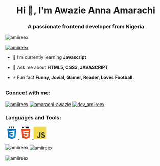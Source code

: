 <h1 align="center">Hi 👋, I'm Awazie Anna Amarachi</h1>
<h3 align="center">A passionate frontend developer from Nigeria</h3>


<p align="left"> <img src="https://komarev.com/ghpvc/?username=amiireex&label=Profile%20views&color=0e75b6&style=flat" alt="amiireex" /> </p>

<p align="left"> <a href="https://twitter.com/amiireex" target="blank"><img src="https://img.shields.io/twitter/follow/amiireex?logo=twitter&style=for-the-badge" alt="amiireex" /></a> </p>

- 🌱 I’m currently learning **Javascript**

- 💬 Ask me about **HTML5, CSS3, JAVASCRIPT**

- ⚡ Fun fact **Funny, Jovial, Gamer, Reader, Loves Football.**

<h3 align="left">Connect with me:</h3>
<p align="left">
<a href="https://twitter.com/amiireex" target="blank"><img align="center" src="https://raw.githubusercontent.com/rahuldkjain/github-profile-readme-generator/master/src/images/icons/Social/twitter.svg" alt="amiireex" height="30" width="40" /></a>
<a href="https://linkedin.com/in/amarachi-awazie" target="blank"><img align="center" src="https://raw.githubusercontent.com/rahuldkjain/github-profile-readme-generator/master/src/images/icons/Social/linked-in-alt.svg" alt="amarachi-awazie" height="30" width="40" /></a>
<a href="https://instagram.com/dev_amiireex" target="blank"><img align="center" src="https://raw.githubusercontent.com/rahuldkjain/github-profile-readme-generator/master/src/images/icons/Social/instagram.svg" alt="dev_amiireex" height="30" width="40" /></a>
</p>

<h3 align="left">Languages and Tools:</h3>
<p align="left"> <a href="https://www.w3schools.com/css/" target="_blank" rel="noreferrer"> <img src="https://raw.githubusercontent.com/devicons/devicon/master/icons/css3/css3-original-wordmark.svg" alt="css3" width="40" height="40"/> </a> <a href="https://www.w3.org/html/" target="_blank" rel="noreferrer"> <img src="https://raw.githubusercontent.com/devicons/devicon/master/icons/html5/html5-original-wordmark.svg" alt="html5" width="40" height="40"/> </a> <a href="https://developer.mozilla.org/en-US/docs/Web/JavaScript" target="_blank" rel="noreferrer"> <img src="https://raw.githubusercontent.com/devicons/devicon/master/icons/javascript/javascript-original.svg" alt="javascript" width="40" height="40"/> </a> </p>

<p><img align="left" src="https://github-readme-stats.vercel.app/api/top-langs?username=amiireex&show_icons=true&locale=en&layout=compact" alt="amiireex" /></p>

<p>&nbsp;<img align="center" src="https://github-readme-stats.vercel.app/api?username=amiireex&show_icons=true&locale=en" alt="amiireex" /></p>

<p><img align="center" src="https://github-readme-streak-stats.herokuapp.com/?user=amiireex&" alt="amiireex" /></p>

